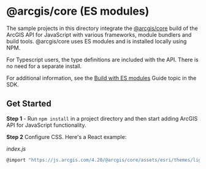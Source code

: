 # @arcgis/core (ES modules)

The sample projects in this directory integrate the [@arcgis/core](https://www.npmjs.com/package/@arcgis/core) build of the ArcGIS API for JavaScript with various frameworks, module bundlers and build tools. @arcgis/core uses ES modules and is installed locally using NPM.

For Typescript users, the type definitions are included with the API. There is no need for a separate install.

For additional information, see the [Build with ES modules](https://developers.arcgis.com/javascript/latest/es-modules/) Guide topic in the SDK.

## Get Started

**Step 1** - Run `npm install` in a project directory and then start adding ArcGIS API for JavaScript functionality.

**Step 2** Configure CSS. Here's a React example:

*index.js*

```js
@import "https://js.arcgis.com/4.20/@arcgis/core/assets/esri/themes/light/main.css";
```